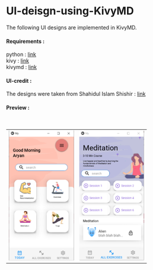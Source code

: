 # UI-deisgn-using-KivyMD
  The following UI designs are implemented in KivyMD.
#### Requirements : 
  python : <a href = 'https://www.python.org/downloads/'>link</a> <br>
  kivy : <a href = 'https://kivy.org/doc/stable/installation/installation-windows.html'>link</a><br>
  kivymd  : <a href = 'https://github.com/HeaTTheatR/KivyMD'>link</a><br>
#### UI-credit :
  The designs were taken from Shahidul Islam Shishir : <a href = https://www.uplabs.com/posts/daily-exercises-app-freebie>link</a>
#### Preview :
<br>
<table>
  <tbody>
    <tr>
      <td>
        <img src = 'https://github.com/AryanSharma5/UI-deisgns-using-Kivy/blob/master/ui/today.png' height = 350>
      </td>
      <td>
        <img src = 'https://github.com/AryanSharma5/UI-deisgns-using-Kivy/blob/master/ui/exercise.png' height = 350>
      </td>
  </tbody>
</table>
